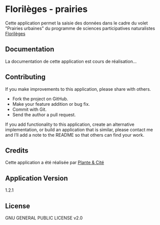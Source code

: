 # Florilèges - prairies

Cette application permet la saisie des données dans le cadre du volet "Prairies urbaines" du programme de sciences participatives naturalistes [Florilèges](http://www.florileges.info)

## Documentation

La documentation de cette application est cours de réalisation...

## Contributing

If you make improvements to this application, please share with others.

- Fork the project on GitHub.
- Make your feature addition or bug fix.
- Commit with Git.
- Send the author a pull request.

If you add functionality to this application, create an alternative
implementation, or build an application that is similar, please contact
me and I’ll add a note to the README so that others can find your work.

## Credits

Cette application a été réalisée par [Plante & Cité](http://www.plante-et-cite.fr)

## Application Version

1.2.1

## License

GNU GENERAL PUBLIC LICENSE v2.0
